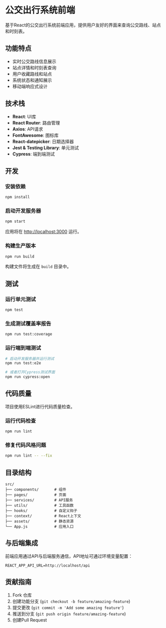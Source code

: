 # 公交出行系统前端

基于React的公交出行系统前端应用，提供用户友好的界面来查询公交路线、站点和时刻表。

## 功能特点

- 实时公交路线信息展示
- 站点详情和时刻表查询
- 用户收藏路线和站点
- 系统状态和通知展示
- 移动端响应式设计

## 技术栈

- **React**: UI库
- **React Router**: 路由管理
- **Axios**: API请求
- **FontAwesome**: 图标库
- **React-datepicker**: 日期选择器
- **Jest & Testing Library**: 单元测试
- **Cypress**: 端到端测试

## 开发

### 安装依赖

```bash
npm install
```

### 启动开发服务器

```bash
npm start
```

应用将在 [http://localhost:3000](http://localhost:3000) 运行。

### 构建生产版本

```bash
npm run build
```

构建文件将生成在 `build` 目录中。

## 测试

### 运行单元测试

```bash
npm test
```

### 生成测试覆盖率报告

```bash
npm run test:coverage
```

### 运行端到端测试

```bash
# 启动开发服务器并运行测试
npm run test:e2e

# 或者打开Cypress测试界面
npm run cypress:open
```

## 代码质量

项目使用ESLint进行代码质量检查。

### 运行代码检查

```bash
npm run lint
```

### 修复代码风格问题

```bash
npm run lint -- --fix
```

## 目录结构

```
src/
├── components/       # 组件
├── pages/            # 页面
├── services/         # API服务
├── utils/            # 工具函数
├── hooks/            # 自定义钩子
├── context/          # React上下文
├── assets/           # 静态资源
└── App.js            # 应用入口
```

## 与后端集成

前端应用通过API与后端服务通信，API地址可通过环境变量配置：

```
REACT_APP_API_URL=http://localhost/api
```

## 贡献指南

1. Fork 仓库
2. 创建功能分支 (`git checkout -b feature/amazing-feature`)
3. 提交更改 (`git commit -m 'Add some amazing feature'`)
4. 推送到分支 (`git push origin feature/amazing-feature`)
5. 创建Pull Request
